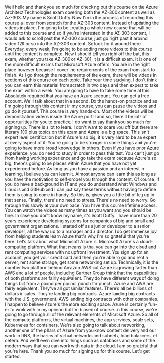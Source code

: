 <v Scott>Well hello and thank you so much</v>
for checking out this course
on the Azure Architect Technologies exam
covering both the AZ-300 content as well as AZ-303.
My name is Scott Duffy.
Now I'm in the process of recording this course
all over from scratch for the AZ-303 content.
Instead of updating the videos in place,
I'm going to be creating a whole new course
that will be added to this course
and so if you're interested in the AZ-303 content,
I would ask to scroll past the AZ-300 course,
just go right past it around video 120 or so
into the AZ-303 content.
So look for it around there.
Everyday, every week, I'm going to be adding
more videos to this course
until the content is complete.
Now I should tell you right off the bat,
this exam, whether you take AZ-300 or AZ-301,
it is a difficult exam.
It is one of the more difficult exams
that Microsoft Azure offers.
You are in the right place however
because I cover the requirements of the exam
from start to finish.
As I go through the requirements of the exam,
there will be videos in sections of this course
on each topic.
Take your time studying.
I don't think you can learn this material from scratch
in two days and then expect to take the exam
within a week.
You are going to have to take some time at this.
Absolutely required that you have an Azure account.
You can get a free account.
We'll talk about that in a second.
Do the hands-on practice
and as I'm going through this content in my course,
you can pause the videos and go do it yourself.
This course is very hands-on.
Most of the videos will be demonstration videos
inside the Azure portal
and so, there'll be lots of opportunities
for you to practice.
I do want to say thank you so much for signing up.
There is a lot to learn.
I don't want to scare you off
but there are literary 100 plus topics on this exam
and Azure is a big space.
This isn't expert level certification
but if Azure's so big, it's very hard to be an expert
at every aspect of it.
You're going to be stronger in some things
and you're going to have more broad knowledge in others.
Even if you have prior Azure experience,
you do need to study in order to pass this test.
You can't just go from having working experience
and go take the exam
because Azure's so big, there's going to be places within Azure
that you have not yet experienced before.
As long as you have a passion and an interest in learning,
I believe you can learn it.
Almost anyone can learn this
as long as you have the motivation to self-propel you
through the content.
Of course, if you do have a background in IT
and you do understand what Windows and Linux is and GitHub
and I can just say these terms without having to define them
is going to come in handy.
So this is, gives you a little bit of leg up
in that sense.
Finally, there's no need to stress.
There's no need to worry.
Go through this slowly at your own pace.
You have this course lifetime access.
You can watch the videos as many times as you want
and you should be fine.
In case you don't know my name, it's Scott Duffy.
I have more than 20 years experience
developing systems for companies of big and small
and government organizations.
I started off as a junior developer to a senior developer,
all the way up to a manager and a director.
I do get immense joy from helping students learn Azure
that's why I'm so grateful that you're here.
Let's talk about what Microsoft Azure is.
Microsoft Azure's a cloud-computing platform.
What that means is that you can go into the cloud
and rent computing services with no upfront investment.
You sign up for an account,
you get your credit card and then you're able to go
and rent a server,
rent some storage, get some networking set up.
Technically, it is the number two platform
behind Amazon AWS
but Azure is growing faster than AWS
and a lot of people, including Gartner Group
think that the capabilities of both platforms
are fairly equivalent.
They do have different ways of doing things
but from a pound per pound, punch for punch,
Azure and AWS are fairly equivalent.
They've all got similar features.
There's all be billions of dollars in sales.
They're landing big contracts.
Azure landing big contracts with the U.S. government.
AWS landing big contracts with other companies.
I happen to believe Azure's the more exciting space.
Azure is certainly fun-er to work with in my opinion
but I'm biased of course.
In this course, we're going to go through
all of the relevant elements of Microsoft Azure.
So all of the compute platforms, the virtual machines,
the app services, scale sets, Kubernetes for containers.
We're also going to talk about networking,
another one of the pillars of Azure
from you know content delivery and our work in DNS,
the basics of virtual networks and subnets,
load balancers, et cetera.
And we'll even dive into things such as databases
and some of the modern ways that you can work with data
in the cloud.
I am so grateful that you're here.
Thank you so much for signing up for this course.
Let's get started.
